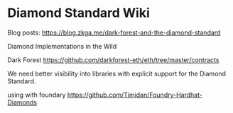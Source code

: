 # Diamond Standard Wiki




Blog posts:
https://blog.zkga.me/dark-forest-and-the-diamond-standard

Diamond Implementations in the Wild

Dark Forest
https://github.com/darkforest-eth/eth/tree/master/contracts

We need better visibility into libraries with explicit support for the Diamond Standard.

using with foundary
https://github.com/Timidan/Foundry-Hardhat-Diamonds